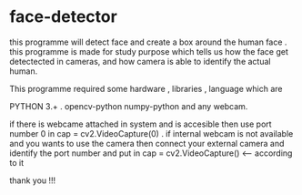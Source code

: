 # face-detector


this programme will detect face and create a box around the human face .
this programme is made for study purpose which tells us how the face get detectected in cameras,
and how camera is able to identify the actual human.


This programme required some hardware , libraries , language which are

PYTHON 3.+ .
opencv-python
numpy-python
and any webcam.

if there is webcame attached in system and is accesible then use port number 0 in cap = cv2.VideoCapture(0) .
if internal webcam is not available and you wants to use the camera then connect your external camera and identify the port number and put in cap = cv2.VideoCapture() <-- according to it 

thank you !!!
